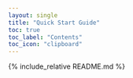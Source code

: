 ```yaml
---
layout: single
title: "Quick Start Guide"
toc: true
toc_label: "Contents"
toc_icon: "clipboard"
---
```


{% include_relative README.md %}
